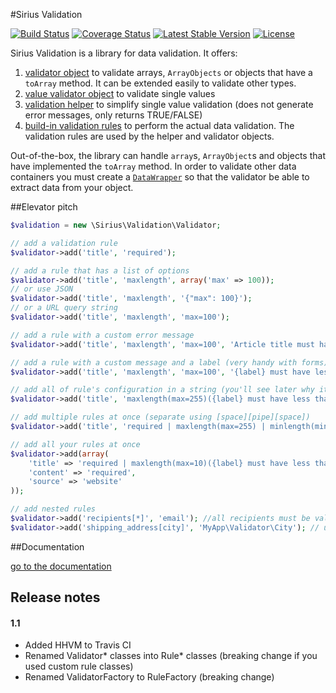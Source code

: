 #Sirius Validation

[![Build Status](https://travis-ci.org/siriusphp/validation.png?branch=master)](https://travis-ci.org/siriusphp/validation)
[![Coverage Status](https://coveralls.io/repos/siriusphp/validation/badge.png)](https://coveralls.io/r/siriusphp/validation)
[![Latest Stable Version](https://poser.pugx.org/siriusphp/validation/v/stable.png)](https://packagist.org/packages/siriusphp/validation)
[![License](https://poser.pugx.org/siriusphp/validation/license.png)](https://packagist.org/packages/siriusphp/validation)

Sirius Validation is a library for data validation. It offers:

1. [validator object](docs/validator.md) to validate arrays, `ArrayObjects` or objects that have a `toArray` method. It can be extended easily to validate other types.
2. [value validator object](docs/value_validator.md) to validate single values
2. [validation helper](docs/helper.md) to simplify single value validation (does not generate error messages, only returns TRUE/FALSE)
3. [build-in validation rules](docs/rules.md) to perform the actual data validation. The validation rules are used by the helper and validator objects.

Out-of-the-box, the library can handle `array`s, `ArrayObject`s and objects that have implemented the `toArray` method. 
In order to validate other data containers you must create a [`DataWrapper`](https://github.com/siriusphp/validation/blob/master/src/Validation/DataWrapper/WrapperInterface.php) so that the validator be able to extract data from your object.

##Elevator pitch

```php
$validation = new \Sirius\Validation\Validator;

// add a validation rule
$validator->add('title', 'required');

// add a rule that has a list of options
$validator->add('title', 'maxlength', array('max' => 100));
// or use JSON
$validator->add('title', 'maxlength', '{"max": 100}');
// or a URL query string
$validator->add('title', 'maxlength', 'max=100');

// add a rule with a custom error message
$validator->add('title', 'maxlength', 'max=100', 'Article title must have less than {max} characters');

// add a rule with a custom message and a label (very handy with forms)
$validator->add('title', 'maxlength', 'max=100', '{label} must have less than {max} characters', 'Title');

// add all of rule's configuration in a string (you'll see later why it's handy')
$validator->add('title', 'maxlength(max=255)({label} must have less than {max} characters)(Title)');

// add multiple rules at once (separate using [space][pipe][space])
$validator->add('title', 'required | maxlength(max=255) | minlength(min=10)');

// add all your rules at once
$validator->add(array(
    'title' => 'required | maxlength(max=10)({label} must have less than {max} characters)(Title)',
	'content' => 'required',
	'source' => 'website'
));

// add nested rules
$validator->add('recipients[*]', 'email'); //all recipients must be valid email addresses
$validator->add('shipping_address[city]', 'MyApp\Validator\City'); // uses a custom validator to validate the shipping city

```

##Documentation

[go to the documentation](docs/index.md)

## Release notes

#### 1.1

- Added HHVM to Travis CI
- Renamed Validator\* classes into Rule\* classes (breaking change if you used custom rule classes)
- Renamed ValidatorFactory to RuleFactory (breaking change)